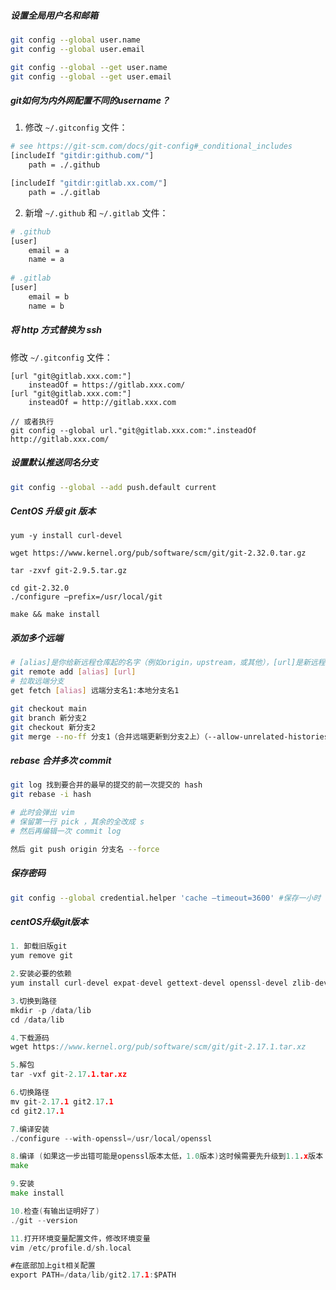 ##### 设置全局用户名和邮箱

```bash
git config --global user.name
git config --global user.email

git config --global --get user.name
git config --global --get user.email
```



##### git如何为内外网配置不同的username？

1. 修改 `~/.gitconfig` 文件：

```bash
# see https://git-scm.com/docs/git-config#_conditional_includes
[includeIf "gitdir:github.com/"]
    path = ./.github

[includeIf "gitdir:gitlab.xx.com/"]
    path = ./.gitlab
```



2. 新增 `~/.github` 和 `~/.gitlab` 文件：

```bash
# .github
[user]
    email = a
    name = a
    
# .gitlab
[user]
    email = b
    name = b
```



##### 将 http 方式替换为 ssh

修改 `~/.gitconfig` 文件：

```text
[url "git@gitlab.xxx.com:"]
    insteadOf = https://gitlab.xxx.com/
[url "git@gitlab.xxx.com:"]
    insteadOf = http://gitlab.xxx.com

// 或者执行
git config --global url."git@gitlab.xxx.com:".insteadOf http://gitlab.xxx.com/
```



##### 设置默认推送同名分支

```bash
git config --global --add push.default current
```



##### CentOS 升级 git 版本

```
yum -y install curl-devel

wget https://www.kernel.org/pub/software/scm/git/git-2.32.0.tar.gz

tar -zxvf git-2.9.5.tar.gz

cd git-2.32.0
./configure –prefix=/usr/local/git

make && make install
```



##### 添加多个远端

```bash
# [alias]是你给新远程仓库起的名字（例如origin，upstream，或其他），[url]是新远程仓库的URL
git remote add [alias] [url]
# 拉取远端分支
get fetch [alias] 远端分支名1:本地分支名1

git checkout main
git branch 新分支2
git checkout 新分支2
git merge --no-ff 分支1（合并远端更新到分支2上）（--allow-unrelated-histories）
```



##### rebase 合并多次 commit

```bash
git log 找到要合并的最早的提交的前一次提交的 hash
git rebase -i hash

# 此时会弹出 vim
# 保留第一行 pick ，其余的全改成 s
# 然后再编辑一次 commit log

然后 git push origin 分支名 --force
```



##### 保存密码

```bash
git config --global credential.helper 'cache –timeout=3600' #保存一小时
```



##### centOS升级git版本

```go
1. 卸载旧版git
yum remove git

2.安装必要的依赖
yum install curl-devel expat-devel gettext-devel openssl-devel zlib-devel gcc perl-ExtUtils-MakeMaker

3.切换到路径
mkdir -p /data/lib
cd /data/lib

4.下载源码
wget https://www.kernel.org/pub/software/scm/git/git-2.17.1.tar.xz

5.解包
tar -vxf git-2.17.1.tar.xz

6.切换路径
mv git-2.17.1 git2.17.1
cd git2.17.1

7.编译安装
./configure --with-openssl=/usr/local/openssl

8.编译 (如果这一步出错可能是openssl版本太低，1.0版本)这时候需要先升级到1.1.x版本
make

9.安装
make install

10.检查(有输出证明好了)
./git --version

11.打开环境变量配置文件，修改环境变量
vim /etc/profile.d/sh.local

#在底部加上git相关配置
export PATH=/data/lib/git2.17.1:$PATH
```

